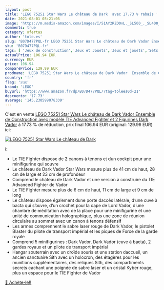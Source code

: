 ```yaml
---
layout: post
title: 'LEGO 75251 Star Wars Le château de Dark  avec 17.73 % rabais '
date: 2021-08-01 05:21:03
image: 'https://m.media-amazon.com/images/I/51AY2RZDOvL._SL500_._SL400_.jpg'
comments: true
category: ofertas
author: 'tole.es'
slug: 'B07D477PQL-fr LEGO 75251 Star Wars Le château de Dark Vador Ensemble de...'
sku: 'B07D477PQL-fr'
tags: [ 'Jeux de construction','Jeux et Jouets','Jeux et jouets','Sets de jeux de construction','lego', ]
actualPrice: 106.94 EUR
currency: EUR
price: 106.94
comparePrice: 129.99 EUR
prodname: 'LEGO 75251 Star Wars Le château de Dark Vador  Ensemble de Construction avec modèle TIE Advanced Fighter et 2 Figurines Dark Vador'
country: 'fr'
flag: '🇫🇷'
brand: 'LEGO'
buyurl: 'https://www.amazon.fr/dp/B07D477PQL/?tag=tolees0d-21'
descuento: '17.73'
average: '145.230599078339'
---
```


C'est en vente [LEGO 75251 Star Wars Le château de Dark Vador  Ensemble de Construction avec modèle TIE Advanced Fighter et 2 Figurines Dark Vador](https://www.amazon.fr/dp/B07D477PQL/?tag=tolees0d-21)  à  17.73 % de réduction, prix final  106.94 EUR (original: 129.99 EUR) ici:

[![LEGO 75251 Star Wars Le château de Dark ](https://m.media-amazon.com/images/I/51AY2RZDOvL._SL500_._SL400_.jpg)](https://www.amazon.fr/dp/B07D477PQL/?tag=tolees0d-21)

ℹ️:

- Le TIE Fighter dispose de 2 canons à tenons et dun cockpit pour une minifigurine qui souvre
- Le château de Dark Vador Star Wars mesure plus de 41 cm de haut, 28 cm de large et 23 cm de profondeur
- Comprend le château de Dark Vador et une version à construire du TIE Advanced Fighter de Vador
- Le TIE Fighter mesure plus de 6 cm de haut, 11 cm de large et 9 cm de long
- Le château dispose également dune porte daccès latérale, d’une cuve à bacta qui s’ouvre, d’un crochet pour la cape de Lord Vador, d’une chambre de méditation avec de la place pour une minifigurine et une unité de communication holographique, plus une zone de réunion circulaire au sommet avec un canon à tenons défensif
- Les armes comprennent le sabre laser rouge de Dark Vador, le pistolet Blaster du pilote de transport impérial et les piques de Force de la garde royale
- Comprend 5 minifigurines : Dark Vador, Dark Vador (cuve à bacta), 2 gardes royaux et un pilote de transport impérial
- Hangar souterrain avec un droïde souris et une station daccueil, un ancien sanctuaire Sith avec un holocron, des étagères pour les munitions supplémentaires, des reliques Sith, des compartiments secrets cachant une poignée de sabre laser et un cristal Kyber rouge, plus un espace pour le TIE Fighter de Vador

[🛒 Achète-le!!](https://www.amazon.fr/dp/B07D477PQL/?tag=tolees0d-21)
